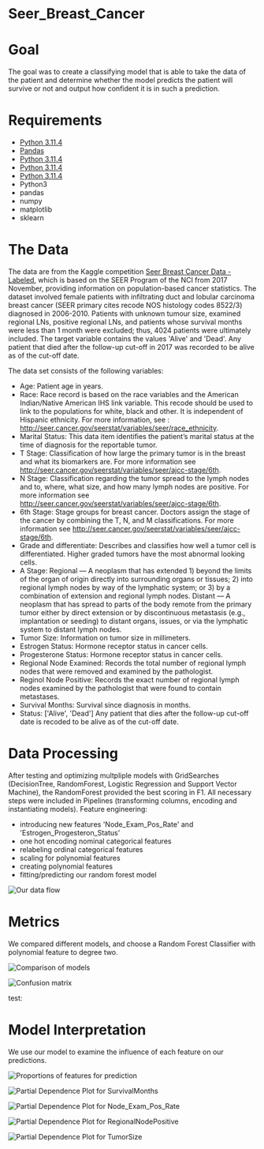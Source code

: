 # Seer_Breast_Cancer

# Goal
The goal was to create a classifying model that is able to take the data of the patient and determine whether the model predicts the patient will survive or not and output how confident it is in such a prediction.

# Requirements
* [Python 3.11.4]([[https://link-url-here.org](https://www.kaggle.com/datasets/reihanenamdari/breast-cancer](https://www.kaggle.com/datasets/reihanenamdari/breast-cancer)))
* [Pandas](https://pandas.pydata.org/)
* [Python 3.11.4]([[https://link-url-here.org](https://www.kaggle.com/datasets/reihanenamdari/breast-cancer](https://www.kaggle.com/datasets/reihanenamdari/breast-cancer)))
* [Python 3.11.4]([[https://link-url-here.org](https://www.kaggle.com/datasets/reihanenamdari/breast-cancer](https://www.kaggle.com/datasets/reihanenamdari/breast-cancer)))
* [Python 3.11.4]([[https://link-url-here.org](https://www.kaggle.com/datasets/reihanenamdari/breast-cancer](https://www.kaggle.com/datasets/reihanenamdari/breast-cancer)))
* Python3
* pandas
* numpy
* matplotlib 
* sklearn


# The Data
The data are from the Kaggle competition [Seer Breast Cancer Data - Labeled]([https://link-url-here.org](https://www.kaggle.com/datasets/reihanenamdari/breast-cancer)), which is based on the SEER Program of the NCI from 2017 November, providing information on population-based cancer statistics. The dataset involved female patients with infiltrating duct and lobular carcinoma breast cancer (SEER primary cites recode NOS histology codes 8522/3) diagnosed in 2006-2010. Patients with unknown tumour size, examined regional LNs, positive regional LNs, and patients whose survival months were less than 1 month were excluded; thus, 4024 patients were ultimately included.
The target variable contains the values 'Alive' and 'Dead'. Any patient that died after the follow-up cut-off in 2017 was recorded to be alive as of the cut-off date. 

The data set consists of the following variables:

* Age: Patient age in years.
* Race: Race record is based on the race variables and the American Indian/Native American IHS link variable. This recode should be used to link to the populations for white, black and other. It is independent of Hispanic ethnicity. For more information, see : http://seer.cancer.gov/seerstat/variables/seer/race_ethnicity.
* Marital Status: This data item identifies the patient’s marital status at the time of diagnosis for the reportable tumor.
* T Stage: Classification of how large the primary tumor is in the breast and what its biomarkers are. For more information see http://seer.cancer.gov/seerstat/variables/seer/ajcc-stage/6th.
* N Stage: Classification regarding the tumor spread to the lymph nodes and to, where, what size, and how many lymph nodes are positive. For more information see http://seer.cancer.gov/seerstat/variables/seer/ajcc-stage/6th.
* 6th Stage: Stage groups for breast cancer. Doctors assign the stage of the cancer by combining the T, N, and M classifications. For more information see http://seer.cancer.gov/seerstat/variables/seer/ajcc-stage/6th.
* Grade and differentiate: Describes and classifies how well a tumor cell is differentiated. Higher graded tumors have the most abnormal looking cells.
* A Stage: Regional — A neoplasm that has extended 1) beyond the limits of the organ of origin directly into surrounding organs or tissues; 2) into regional lymph nodes by way of the lymphatic system; or 3) by a combination of extension and regional lymph nodes. 
Distant — A neoplasm that has spread to parts of the body remote from the primary tumor either by direct extension or by discontinuous metastasis (e.g., implantation or seeding) to distant organs, issues, or via the lymphatic system to distant lymph nodes.
* Tumor Size: Information on tumor size in millimeters.
* Estrogen Status: Hormone receptor status in cancer cells.
* Progesterone Status: Hormone receptor status in cancer cells.
* Regional Node Examined: Records the total number of regional lymph nodes that were removed and examined by the pathologist.
* Reginol Node Positive: Records the exact number of regional lymph nodes examined by the pathologist that were found to contain metastases. 
* Survival Months: Survival since diagnosis in months.
* Status: ['Alive', 'Dead'] Any patient that dies after the follow-up cut-off date is recoded to be alive as of the cut-off date.


# Data Processing
After testing and optimizing multpliple models with GridSearches (DecisionTree, RandomForest, Logistic Regression and Support Vector Machine), the RandomForest provided the best scoring in F1.
All necessary steps were included in Pipelines (transforming columns, encoding and instantiating models).
Feature engineering:
*  introducing new features 'Node_Exam_Pos_Rate' and 'Estrogen_Progesteron_Status'
*  one hot encoding nominal categorical features
*  relabeling ordinal categorical features
*  scaling for polynomial features
*  creating polynomial features
*  fitting/predicting our random forest model

![Our data flow](pipeline.png)


# Metrics
We compared different models, and choose a Random Forest Classifier with polynomial feature to degree two. 

![Comparison of models](Vergleich_der_Modelle.png)

![Confusion matrix](confusion_matrix.png)

test:
  
# Model Interpretation
We use our model to examine the influence of each feature on our predictions.

![Proportions of features for prediction](feature_importances.png)

![Partial Dependence Plot for SurvivalMonths](pdp_survivalmonths.png)

![Partial Dependence Plot for Node_Exam_Pos_Rate](pdp_node_exam_pos_rate.png)

![Partial Dependence Plot for RegionalNodePositive](pdp_regionalnodepositive.png)

![Partial Dependence Plot for TumorSize](pdp_tumor_size.png)
